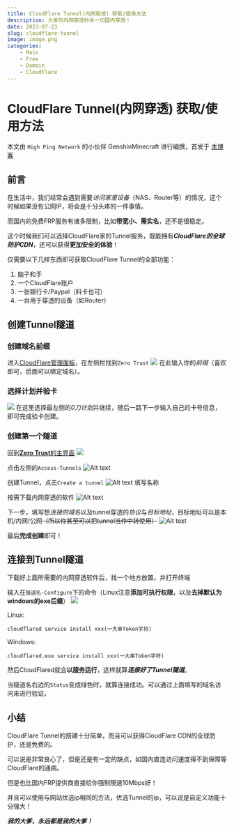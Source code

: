 ```yaml
---
title: CloudFlare Tunnel(内网穿透) 获取/使用方法
description: 大爹的内网穿透秒杀一切国内穿透！
date: 2023-07-23
slug: cloudflare-tunnel
image: image.png
categories:
    - Main
    - Free
    - Domain
    - CloudFlare
---
```


# CloudFlare Tunnel(内网穿透) 获取/使用方法

本文由 `High Ping Network` 的小伙伴 GenshinMinecraft 进行编撰，首发于 [本博客](https://blog.highp.ing)

## 前言
在生活中，我们经常会遇到需要*访问家里设备*（NAS、Router等）的情况，这个时候如果没有公网IP，将会是十分头疼的一件事情。

而国内的免费FRP服务有诸多限制，比如**带宽小、需实名**，还不是很稳定。

这个时候我们可以选择CloudFlare家的Tunnel服务，既能拥有***CloudFlare的全球防护CDN***，还可以获得**更加安全的体验**！

仅需要以下几样东西即可获取CloudFlare Tunnel的全部功能：
1. 脑子和手
2. 一个CloudFlare账户
3. 一张银行卡/Paypal（料卡也可）
4. 一台用于穿透的设备（如Router）

## 创建Tunnel隧道
### 创建域名前缀
进入[CloudFlare管理面板](https://dash.cloudflare.com)，在左侧栏找到` Zero Trust `
![](image-1.png)
在此输入你的*前缀*（喜欢即可，后面可以绑定域名）。

### 选择计划并验卡
![](image-2.png)
在这里选择最左侧的*0刀计划*并继续，随后一路下一步输入自己的卡号信息，即可完成验卡创建。

### 创建第一个隧道
回到[**Zero Trust**的主界面](https://one.dash.cloudflare.com/)
![](image-5.png)

点击左侧的`Access-Tunnels`
![Alt text](image-6.png)

创建Tunnel，点击`Create a tunnel`
![Alt text](image-7.png)
填写名称

按需下载内网穿透的软件
![Alt text](image-8.png)

下一步，填写想*连接的域名*以及tunnel穿透的*协议*与*目标地址*，目标地址可以是本机/内网/公网~~（所以你甚至可以把tunnel当作中转使用）~~
![Alt text](image-9.png)

最后**完成创建**即可！

## 连接到Tunnel隧道
下载好上面所需要的内网穿透软件后，找一个地方放置，并打开终端

输入在`隧道名-Configure`下的命令（Linux注意**添加可执行权限**，以及**去掉默认为windows的exe后缀**）
![](image_2023-07-23_21-14-32.png)

Linux:
```
cloudflared service install xxx(一大串Token字符)
```

Windows:
```
cloudflared.exe service install xxx(一大串Token字符)
```

然后CloudFlared就会**以服务运行**，这样就算***连接好了Tunnel隧道***。

当隧道名右边的`Status`变成绿色时，就算连接成功。可以通过上面填写的域名访问来进行验证。

## 小结
CloudFlare Tunnel的搭建十分简单，而且可以获得CloudFlare CDN的全球防护，还是免费的。

可以说是非常良心了，但是还是有一定的缺点，如国内直连访问速度得不到保障等CloudFlare的通病。

但是也比国内FRP提供商直接给你强制限速10Mbps好！

并且可以使用与网站优选ip相同的方法，优选Tunnel的ip，可以说是自定义功能十分强大！

***我的大爹，永远都是我的大爹！***